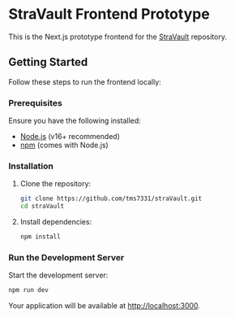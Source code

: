 # StraVault Frontend Prototype

This is the Next.js prototype frontend for the [StraVault](https://github.com/tms7331/straVault) repository.

## Getting Started

Follow these steps to run the frontend locally:

### Prerequisites
Ensure you have the following installed:
- [Node.js](https://nodejs.org/) (v16+ recommended)
- [npm](https://www.npmjs.com/) (comes with Node.js)

### Installation

1. Clone the repository:
   ```bash
   git clone https://github.com/tms7331/straVault.git
   cd straVault
   ```

2. Install dependencies:
   ```bash
   npm install
   ```

### Run the Development Server

Start the development server:
```bash
npm run dev
```

Your application will be available at [http://localhost:3000](http://localhost:3000).